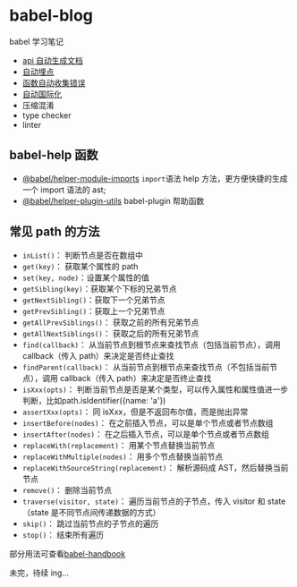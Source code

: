 # babel-blog

babel 学习笔记

- [api 自动生成文档](https://github.com/senfish/babel-blog/blob/master/api-auto-to-docs/README.md)
- [自动埋点](https://github.com/senfish/babel-blog/blob/master/auto-track/README.md)
- [函数自动收集错误](https://github.com/senfish/babel-blog/blob/master/auto-api-tracking/README.md)
- [自动国际化](https://github.com/senfish/babel-blog/blob/master/auto-i18n/README.md)
- 压缩混淆
- type checker
- linter
## babel-help 函数

- [@babel/helper-module-imports](https://github.com/senfish/babel-blog/blob/master/babel-api-documents/helper/helper-module-imports.md)
  `import`语法 help 方法，更方便快捷的生成一个 import 语法的 ast;
- [@babel/helper-plugin-utils](https://github.com/senfish/babel-blog/blob/master/babel-api-documents/helper/helper-plugin-utils.md)
  babel-plugin 帮助函数

## 常见 path 的方法

- `inList()`： 判断节点是否在数组中
- `get(key)`： 获取某个属性的 path
- `set(key, node)`：设置某个属性的值
- `getSibling(key)`：获取某个下标的兄弟节点
- `getNextSibling()`：获取下一个兄弟节点
- `getPrevSibling()`：获取上一个兄弟节点
- `getAllPrevSiblings()`： 获取之前的所有兄弟节点
- `getAllNextSiblings()`： 获取之后的所有兄弟节点
- `find(callback)`： 从当前节点到根节点来查找节点（包括当前节点），调用 callback（传入 path）来决定是否终止查找
- `findParent(callback)`： 从当前节点到根节点来查找节点（不包括当前节点），调用 callback（传入 path）来决定是否终止查找
- `isXxx(opts)`： 判断当前节点是否是某个类型，可以传入属性和属性值进一步判断，比如path.isIdentifier({name: 'a'})
- `assertXxx(opts)`： 同 isXxx，但是不返回布尔值，而是抛出异常
- `insertBefore(nodes)`： 在之前插入节点，可以是单个节点或者节点数组
- `insertAfter(nodes)`： 在之后插入节点，可以是单个节点或者节点数组
- `replaceWith(replacement)`： 用某个节点替换当前节点
- `replaceWithMultiple(nodes)`： 用多个节点替换当前节点
- `replaceWithSourceString(replacement)`： 解析源码成 AST，然后替换当前节点
- `remove()`： 删除当前节点
- `traverse(visitor, state)`： 遍历当前节点的子节点，传入 visitor 和 state（state 是不同节点间传递数据的方式）
- `skip()`： 跳过当前节点的子节点的遍历
- `stop()`： 结束所有遍历

部分用法可查看[babel-handbook](https://github.com/jamiebuilds/babel-handbook/blob/master/translations/zh-Hans/plugin-handbook.md)

未完，待续 ing...
